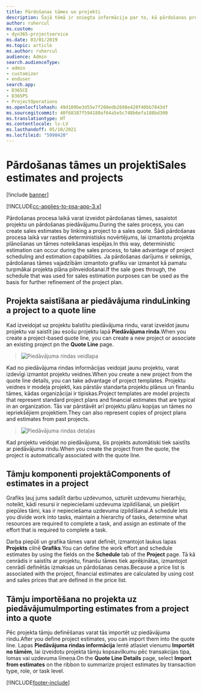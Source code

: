 ```yaml
---
title: Pārdošanas tāmes un projekti
description: Šajā tēmā ir sniegta informācija par to, kā pārdošanas procesā izdevīgi izmantot plānošanu un tāmes.
author: ruhercul
ms.custom:
- dyn365-projectservice
ms.date: 03/01/2019
ms.topic: article
ms.author: ruhercul
audience: Admin
search.audienceType:
- admin
- customizer
- enduser
search.app:
- D365CE
- D365PS
- ProjectOperations
ms.openlocfilehash: 49d109be3d55e7f208edb2698e420f40bb7843df
ms.sourcegitcommit: 40f68387f594180af64a5e5c748b6efa188bd300
ms.translationtype: HT
ms.contentlocale: lv-LV
ms.lasthandoff: 05/10/2021
ms.locfileid: "5998420"
---
```

# <a name="sales-estimates-and-projects"></a><span data-ttu-id="a82cb-103">Pārdošanas tāmes un projekti</span><span class="sxs-lookup"><span data-stu-id="a82cb-103">Sales estimates and projects</span></span>

[!include [banner](../includes/psa-now-project-operations.md)]

[!INCLUDE[cc-applies-to-psa-app-3.x](../includes/cc-applies-to-psa-app-3x.md)]

<span data-ttu-id="a82cb-104">Pārdošanas procesa laikā varat izveidot pārdošanas tāmes, sasaistot projektu un pārdošanas piedāvājumu.</span><span class="sxs-lookup"><span data-stu-id="a82cb-104">During the sales process, you can create sales estimates by linking a project to a sales quote.</span></span> <span data-ttu-id="a82cb-105">Šādi pārdošanas procesa laikā var rasties deterministisks novērtējums, lai izmantotu projekta plānošanas un tāmes noteikšanas iespējas.</span><span class="sxs-lookup"><span data-stu-id="a82cb-105">In this way, deterministic estimation can occur during the sales process, to take advantage of project scheduling and estimation capabilities.</span></span> <span data-ttu-id="a82cb-106">Ja pārdošanas darījums ir sekmīgs, pārdošanas tāmes vajadzībām izmantoto grafiku var izmantot kā pamatu turpmākai projekta plāna pilnveidošanai.</span><span class="sxs-lookup"><span data-stu-id="a82cb-106">If the sale goes through, the schedule that was used for sales estimation purposes can be used as the basis for further refinement of the project plan.</span></span>

## <a name="linking-a-project-to-a-quote-line"></a><span data-ttu-id="a82cb-107">Projekta saistīšana ar piedāvājuma rindu</span><span class="sxs-lookup"><span data-stu-id="a82cb-107">Linking a project to a quote line</span></span>

<span data-ttu-id="a82cb-108">Kad izveidojat uz projektu balstītu piedāvājuma rindu, varat izveidot jaunu projektu vai saistīt jau esošu projektu lapā **Piedāvājuma rinda**.</span><span class="sxs-lookup"><span data-stu-id="a82cb-108">When you create a project-based quote line, you can create a new project or associate an existing project pn the **Quote Line** page.</span></span> 

> ![Piedāvājuma rindas veidlapa](media/project-8.png)
 
<span data-ttu-id="a82cb-110">Kad no piedāvājuma rindas informācijas veidojat jaunu projektu, varat izdevīgi izmantot projektu veidnes.</span><span class="sxs-lookup"><span data-stu-id="a82cb-110">When you create a new project from the quote line details, you can take advantage of project templates.</span></span> <span data-ttu-id="a82cb-111">Projektu veidnes ir modeļa projekti, kas pārstāv standarta projektu plānus un finanšu tāmes, kādas organizācijai ir tipiskas.</span><span class="sxs-lookup"><span data-stu-id="a82cb-111">Project templates are model projects that represent standard project plans and financial estimates that are typical in an organization.</span></span> <span data-ttu-id="a82cb-112">Tās var pārstāvēt arī projektu plānu kopijas un tāmes no iepriekšējiem projektiem.</span><span class="sxs-lookup"><span data-stu-id="a82cb-112">They can also represent copies of project plans and estimates from past projects.</span></span>

> ![Piedāvājuma rindas detaļas](media/project-9.png)
  
<span data-ttu-id="a82cb-114">Kad projektu veidojat no piedāvājuma, šis projekts automātiski tiek saistīts ar piedāvājuma rindu.</span><span class="sxs-lookup"><span data-stu-id="a82cb-114">When you create the project from the quote, the project is automatically associated with the quote line.</span></span>

## <a name="components-of-estimates-in-a-project"></a><span data-ttu-id="a82cb-115">Tāmju komponenti projektā</span><span class="sxs-lookup"><span data-stu-id="a82cb-115">Components of estimates in a project</span></span>

<span data-ttu-id="a82cb-116">Grafiks ļauj jums sadalīt darbu uzdevumos, uzturēt uzdevumu hierarhiju, noteikt, kādi resursi ir nepieciešami uzdevuma izpildīšanai, un piešķirt piepūles tāmi, kas ir nepieciešama uzdevuma izpildīšanai.</span><span class="sxs-lookup"><span data-stu-id="a82cb-116">A schedule lets you divide work into tasks, maintain a hierarchy of tasks, determine what resources are required to complete a task, and assign an estimate of the effort that is required to complete a task.</span></span>

<span data-ttu-id="a82cb-117">Darba piepūli un grafika tāmes varat definēt, izmantojot laukus lapas **Projekts** cilnē **Grafiks**.</span><span class="sxs-lookup"><span data-stu-id="a82cb-117">You can define the work effort and schedule estimates by using the fields on the **Schedule** tab of the **Project** page.</span></span> <span data-ttu-id="a82cb-118">Tā kā cenrādis ir saistīts ar projektu, finanšu tāmes tiek aprēķinātas, izmantojot cenrādī definētās izmaksas un pārdošanas cenas.</span><span class="sxs-lookup"><span data-stu-id="a82cb-118">Because a price list is associated with the project, financial estimates are calculated by using cost and sales prices that are defined in the price list.</span></span>

## <a name="importing-estimates-from-a-project-into-a-quote"></a><span data-ttu-id="a82cb-119">Tāmju importēšana no projekta uz piedāvājumu</span><span class="sxs-lookup"><span data-stu-id="a82cb-119">Importing estimates from a project into a quote</span></span>

<span data-ttu-id="a82cb-120">Pēc projekta tāmju definēšanas varat tās importēt uz piedāvājuma rindu.</span><span class="sxs-lookup"><span data-stu-id="a82cb-120">After you define project estimates, you can import them into the quote line.</span></span> <span data-ttu-id="a82cb-121">Lapas **Piedāvājuma rindas informācija** lentē atlasiet vienumu **Importēt no tāmēm**, lai izveidotu projekta tāmju kopsavilkumu pēc transakcijas tipa, lomas vai uzdevuma līmeņa.</span><span class="sxs-lookup"><span data-stu-id="a82cb-121">On the **Quote Line Details** page, select **Import from estimates** on the ribbon to summarize project estimates by transaction type, role, or task level.</span></span>


[!INCLUDE[footer-include](../includes/footer-banner.md)]